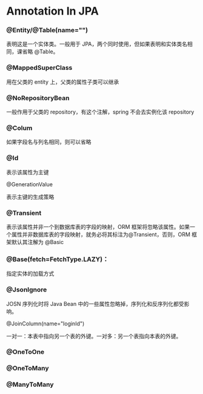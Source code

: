 # Annotation In JPA

### @Entity/@Table\(name=""\)

表明这是一个实体类。一般用于 JPA，两个同时使用，但如果表明和实体类名相同，课省略 @Table。

### @MappedSuperClass

用在父类的 entity 上，父类的属性子类可以继承

### @NoRepositoryBean

一般作用于父类的 repository，有这个注解，spring 不会去实例化该 repository

### @Colum

如果字段名与列名相同，则可以省略

### @Id

表示该属性为主键

@GenerationValue

表示主键的生成策略

### @Transient

表示该属性并非一个到数据库表的字段的映射，ORM 框架将忽略该属性。如果一个属性并非数据库表的字段映射，就务必将其标注为@Transient，否则，ORM 框架默认其注解为 @Basic

### @Base\(fetch=FetchType.LAZY\)：

指定实体的加载方式 

### @JsonIgnore

JOSN 序列化时将 Java Bean 中的一些属性忽略掉，序列化和反序列化都受影响。

@JoinColumn\(name="loginId"\)

一对一：本表中指向另一个表的外键。一对多：另一个表指向本表的外键。

### @OneToOne

### @OneToMany

### @ManyToMany

